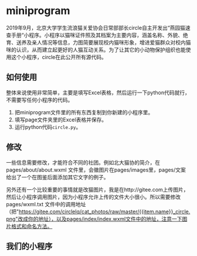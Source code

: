 # miniprogram

2019年9月，北京大学学生流浪猫关爱协会日常部部长circle自主开发出“燕园猫速查手册“小程序。小程序以猫咪证件照及其档案为主要内容，涵盖名称、外貌、绝育、送养及亲人情况等信息，力图简要展现校内猫咪形象，增进爱猫群众对校内猫咪的认识，从而建立起更好的人猫互动关系。为了让其它的小动物保护组织也能使用这个小程序，circle在此公开所有源代码。

## 如何使用

整体来说使用非常简单，主要是填写Excel表格，然后运行一下python代码就行，不需要写任何小程序的代码。

1. 把miniprogram文件里的所有东西复制到你新建的小程序里。
2. 填写page文件夹里的Excel表格并保存。
3. 运行python代码`circle.py`。

## 修改

一些信息需要修改，才能符合不同的社团。例如北大猫协的简介，在pages/about/about.wxml 文件里，会徽图片在pages/images里，pages/文案 给出了一个在图鉴后面添加其它文字的例子。

另外还有一个比较重要的事情就是改猫图片，我是在http://gitee.com上传图片，然后让小程序调用图片，因为小程序允许上传的文件大小很小。所以需要修改pages/wxml.txt 文件中的调用地址（把"https://gitee.com/circlelq/cat_photos/raw/master/{{item.name}}_circle.png"改成你的地址），以及pages/index/index.wxml文件中的地址，注意一下图片格式和命名方法。

## 我们的小程序

